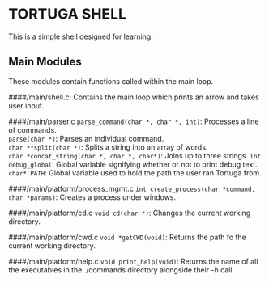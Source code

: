 TORTUGA SHELL
==============
This is a simple shell designed for learning.

Main Modules
-------------
These modules contain functions called within the main loop.

####/main/shell.c:
Contains the main loop which prints an arrow and takes user input.
  
####/main/parser.c
`parse_command(char *, char *, int)`: Processes a line of commands.  
`parse(char *)`: Parses an individual command.  
`char **split(char *)`: Splits a string into an array of words.  
`char *concat_string(char *, char *, char*)`: Joins up to three strings. 
`int debug_global`: Global variable signifying whether or not to print debug text.
`char* PATH`: Global variable used to hold the path the user ran Tortuga from.

####/main/platform/process_mgmt.c
`int create_process(char *command, char *params)`: Creates a process under windows.  

####/main/platform/cd.c
`void cd(char *)`: Changes the current working directory.

####/main/platform/cwd.c
`void *getCWD(void)`: Returns the path fo the current working directory.

####/main/platform/help.c
`void print_help(void)`: Returns the name of all the executables in the ./commands directory alongside their -h call.

